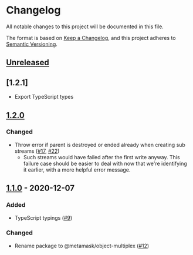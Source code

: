 # Changelog
All notable changes to this project will be documented in this file.

The format is based on [Keep a Changelog](https://keepachangelog.com/en/1.0.0/),
and this project adheres to [Semantic Versioning](https://semver.org/spec/v2.0.0.html).

## [Unreleased]

## [1.2.1]
- Export TypeScript types
## [1.2.0]
### Changed
- Throw error if parent is destroyed or ended already when creating sub streams ([#17](https://github.com/MetaMask/object-multiplex/pull/17), [#22](https://github.com/MetaMask/object-multiplex/pull/22))
  - Such streams would have failed after the first write anyway. This failure case should be easier to deal with now that we're identifying it earlier, with a more helpful error message.

## [1.1.0] - 2020-12-07
### Added
- TypeScript typings ([#9](https://github.com/MetaMask/object-multiplex/pull/9))

### Changed
- Rename package to @metamask/object-multiplex ([#12](https://github.com/MetaMask/object-multiplex/pull/12))

[Unreleased]: https://github.com/MetaMask/object-multiplex/compare/v1.2.0...HEAD
[1.2.0]: https://github.com/MetaMask/object-multiplex/compare/v1.1.0...v1.2.0
[1.1.0]: https://github.com/MetaMask/object-multiplex/releases/tag/v1.1.0
